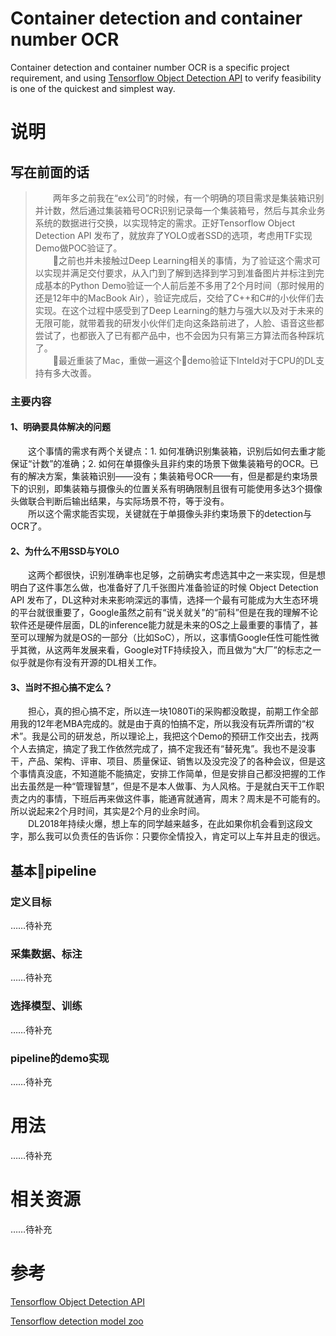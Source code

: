 # Container detection and container number OCR
Container detection and container number OCR is a specific project requirement, and using [Tensorflow Object Detection API](https://github.com/tensorflow/models/tree/master/research/object_detection) to verify feasibility is one of the quickest and simplest way.

# 说明
## 写在前面的话
>&ensp;&ensp;&ensp;&ensp;两年多之前我在“ex公司”的时候，有一个明确的项目需求是集装箱识别并计数，然后通过集装箱号OCR识别记录每一个集装箱号，然后与其余业务系统的数据进行交换，以实现特定的需求。正好Tensorflow Object Detection API 发布了，就放弃了YOLO或者SSD的选项，考虑用TF实现Demo做POC验证了。<br>
&ensp;&ensp;&ensp;&ensp;之前也并未接触过Deep Learning相关的事情，为了验证这个需求可以实现并满足交付要求，从入门到了解到选择到学习到准备图片并标注到完成基本的Python Demo验证一个人前后差不多用了2个月时间（那时候用的还是12年中的MacBook Air），验证完成后，交给了C++和C#的小伙伴们去实现。在这个过程中感受到了Deep Learning的魅力与强大以及对于未来的无限可能，就带着我的研发小伙伴们走向这条路前进了，人脸、语音这些都尝试了，也都嵌入了已有都产品中，也不会因为只有第三方算法而各种踩坑了。<br>
&ensp;&ensp;&ensp;&ensp;最近重装了Mac，重做一遍这个demo验证下Inteld对于CPU的DL支持有多大改善。
### 主要内容
#### 1、明确要具体解决的问题
&ensp;&ensp;&ensp;&ensp;这个事情的需求有两个关键点：1. 如何准确识别集装箱，识别后如何去重才能保证“计数”的准确；2. 如何在单摄像头且非约束的场景下做集装箱号的OCR。已有的解决方案，集装箱识别——没有；集装箱号OCR——有，但是都是约束场景下的识别，即集装箱与摄像头的位置关系有明确限制且很有可能使用多达3个摄像头做联合判断后输出结果，与实际场景不符，等于没有。<br>
&ensp;&ensp;&ensp;&ensp;所以这个需求能否实现，关键就在于单摄像头非约束场景下的detection与OCR了。
#### 2、为什么不用SSD与YOLO
&ensp;&ensp;&ensp;&ensp;这两个都很快，识别准确率也足够，之前确实考虑选其中之一来实现，但是想明白了这件事怎么做，也准备好了几千张图片准备验证的时候 Object Detection API 发布了，DL这种对未来影响深远的事情，选择一个最有可能成为大生态环境的平台就很重要了，Google虽然之前有“说关就关”的“前科”但是在我的理解不论软件还是硬件层面，DL的inference能力就是未来的OS之上最重要的事情了，甚至可以理解为就是OS的一部分（比如SoC），所以，这事情Google任性可能性微乎其微，从这两年发展来看，Google对TF持续投入，而且做为“大厂”的标志之一似乎就是你有没有开源的DL相关工作。
#### 3、当时不担心搞不定么？
&ensp;&ensp;&ensp;&ensp;担心，真的担心搞不定，所以连一块1080Ti的采购都没敢提，前期工作全部用我的12年老MBA完成的。就是由于真的怕搞不定，所以我没有玩弄所谓的“权术”。我是公司的研发总，所以理论上，我把这个Demo的预研工作交出去，找两个人去搞定，搞定了我工作依然完成了，搞不定我还有“替死鬼”。我也不是没事干，产品、架构、评审、项目、质量保证、销售以及没完没了的各种会议，但是这个事情真没底，不知道能不能搞定，安排工作简单，但是安排自己都没把握的工作出去虽然是一种“管理智慧”，但是不是本人做事、为人风格。于是就白天干工作职责之内的事情，下班后再来做这件事，能通宵就通宵，周末？周末是不可能有的。所以说起来2个月时间，其实是2个月的业余时间。<br>
&ensp;&ensp;&ensp;&ensp;DL2018年持续火爆，想上车的同学越来越多，在此如果你机会看到这段文字，那么我可以负责任的告诉你：只要你全情投入，肯定可以上车并且走的很远。
## 基本pipeline
### 定义目标
……待补充

### 采集数据、标注
……待补充

### 选择模型、训练
……待补充

### pipeline的demo实现
……待补充

# 用法

……待补充


# 相关资源
……待补充

# 参考

[Tensorflow Object Detection API](https://github.com/tensorflow/models/tree/master/research/object_detection)

[Tensorflow detection model zoo](https://github.com/tensorflow/models/blob/master/research/object_detection/g3doc/detection_model_zoo.md)
